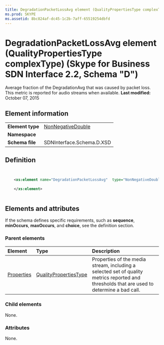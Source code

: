 ```yaml
---
title: DegradationPacketLossAvg element (QualityPropertiesType complexType) (Skype for Business SDN Interface 2.2, Schema "D")
ms.prod: SKYPE
ms.assetid: 8bc824af-dc45-1c2b-7aff-65519254dbfd
---
```



# DegradationPacketLossAvg element (QualityPropertiesType complexType) (Skype for Business SDN Interface 2.2, Schema "D")
Average fraction of the DegradationAvg that was caused by packet loss. This metric is reported for audio streams when available. 
 **Last modified:** October 07, 2015
  
    
    


## Element information


|||
|:-----|:-----|
|**Element type**| [NonNegativeDouble](nonnegativedouble-simpletype.md)|
|**Namespace**||
|**Schema file**|SDNInterface.Schema.D.XSD |
   

## Definition


```XML


    <xs:element name="DegradationPacketLossAvg"  type="NonNegativeDouble">
    
    </xs:element>
  
```


## Elements and attributes

If the schema defines specific requirements, such as **sequence**, **minOccurs**, **maxOccurs**, and **choice**, see the definition section. 
  
    
    

### Parent elements



|**Element**|**Type**|**Description**|
|:-----|:-----|:-----|
| [Properties](properties-element-qualitytype-complextype-1.md)| [QualityPropertiesType](qualitypropertiestype-complextype.md)|Properties of the media stream, including a selected set of quality metrics reported and thresholds that are used to determine a bad call. |
   

### Child elements

None. 
  
    
    

### Attributes

None. 
  
    
    

